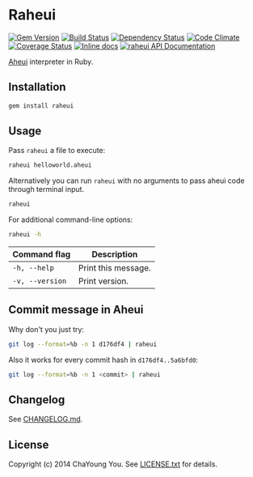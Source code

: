 # Raheui

[![Gem Version](https://badge.fury.io/rb/raheui.svg)](http://badge.fury.io/rb/raheui)
[![Build Status](https://travis-ci.org/yous/raheui.svg?branch=master)](https://travis-ci.org/yous/raheui)
[![Dependency Status](https://gemnasium.com/yous/raheui.svg)](https://gemnasium.com/yous/raheui)
[![Code Climate](https://codeclimate.com/github/yous/raheui/badges/gpa.svg)](https://codeclimate.com/github/yous/raheui)
[![Coverage Status](https://img.shields.io/coveralls/yous/raheui.svg)](https://coveralls.io/r/yous/raheui)
[![Inline docs](http://inch-ci.org/github/yous/raheui.svg?branch=master)](http://inch-ci.org/github/yous/raheui)
[![raheui API Documentation](https://www.omniref.com/ruby/gems/raheui.png)](https://www.omniref.com/ruby/gems/raheui)

[Aheui][] interpreter in Ruby.

[Aheui]: http://aheui.github.io

## Installation

``` sh
gem install raheui
```

## Usage

Pass `raheui` a file to execute:

``` sh
raheui helloworld.aheui
```

Alternatively you can run `raheui` with no arguments to pass aheui code through terminal input.

``` sh
raheui
```

For additional command-line options:

``` sh
raheui -h
```

Command flag    | Description
----------------|--------------------
`-h, --help`    | Print this message.
`-v, --version` | Print version.

## Commit message in Aheui

Why don't you just try:

``` sh
git log --format=%b -n 1 d176df4 | raheui
```

Also it works for every commit hash in `d176df4..5a6bfd0`:

``` sh
git log --format=%b -n 1 <commit> | raheui
```

## Changelog

See [CHANGELOG.md](CHANGELOG.md).

## License

Copyright (c) 2014 ChaYoung You. See [LICENSE.txt](LICENSE.txt) for details.
